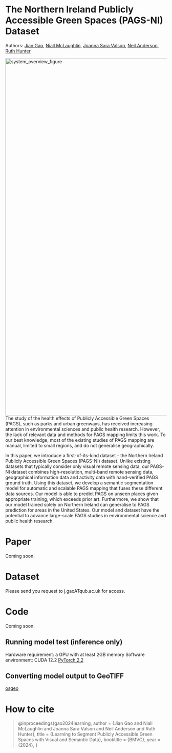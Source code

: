 # The Northern Ireland Publicly Accessible Green Spaces (PAGS-NI) Dataset
Authors: [Jian Gao](https://pure.qub.ac.uk/en/persons/jian-gao-2), [Niall McLaughlin](https://pure.qub.ac.uk/en/persons/niall-mclaughlin), [Joanna Sara Valson](https://pure.qub.ac.uk/en/persons/joanna-sara-valson), [Neil Anderson](https://pure.qub.ac.uk/en/persons/neil-anderson), [Ruth Hunter](https://pure.qub.ac.uk/en/persons/ruth-hunter) 

<img width="1113" alt="system_overview_figure" src="https://github.com/user-attachments/assets/6e43c824-3bb2-4dfe-b649-0a44e3e5e842">
The study of the health effects of Publicly Accessible Green Spaces (PAGS), such as parks and urban greenways, has received increasing attention in environmental sciences and public health research. However, the lack of relevant data and methods for PAGS mapping limits this work. To our best knowledge, most of the existing studies of PAGS mapping are manual, limited to small regions, and do not generalise geographically.

In this paper, we introduce a first-of-its-kind dataset - the Northern Ireland Publicly Accessible Green Spaces (PAGS-NI) dataset. Unlike existing datasets that typically consider only visual remote sensing data, our PAGS-NI dataset combines high-resolution, multi-band remote sensing data, geographical information data and activity data with hand-verified PAGS ground truth. Using this dataset, we develop a semantic segmentation model for automatic and scalable PAGS mapping that fuses these different data sources. Our model is able to predict PAGS on unseen places given appropriate training, which exceeds prior art. Furthermore, we show that our model trained solely on Northern Ireland can generalise to PAGS prediction for areas in the United States. Our model and dataset have the potential to advance large-scale PAGS studies in environmental science and public health research.



# Paper
Coming soon.

# Dataset
Please send you request to j.gaoATqub.ac.uk for access.


# Code
Coming soon.
## Running model test (inference only)
Hardware requirement: a GPU with at least 2GB memory
Software environment:
CUDA 12.2
[PyTorch 2.2](https://pytorch.org/get-started/previous-versions/)
## Converting model output to GeoTIFF
[osgeo](https://pypi.org/project/osgeo/)

# How to cite
> @inproceedings{gao2024learning,
> author    = {Jian Gao and Niall McLaughlin and Joanna Sara Valson and Neil Anderson and Ruth Hunter},
> title     = {Learning to Segment Publicly Accessible Green Spaces with Visual and Semantic Data},
> booktitle = {BMVC},
> year      = {2024},
> }
